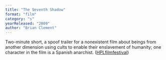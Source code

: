 ```yaml
---
title: "The Seventh Shadow"
format: "film"
category: "s"
yearReleased: "2009"
author: "Brian Clement"
---
```

Two-minute short, a spoof trailer for a nonexistent film about beings from  another dimension using cults to enable their enslavement of humanity; one  character in the film is a Spanish anarchist. (<a href="http://hplfilmfestival.com/films/seventh-shadow">HPLfilmfestival</a>)
  
